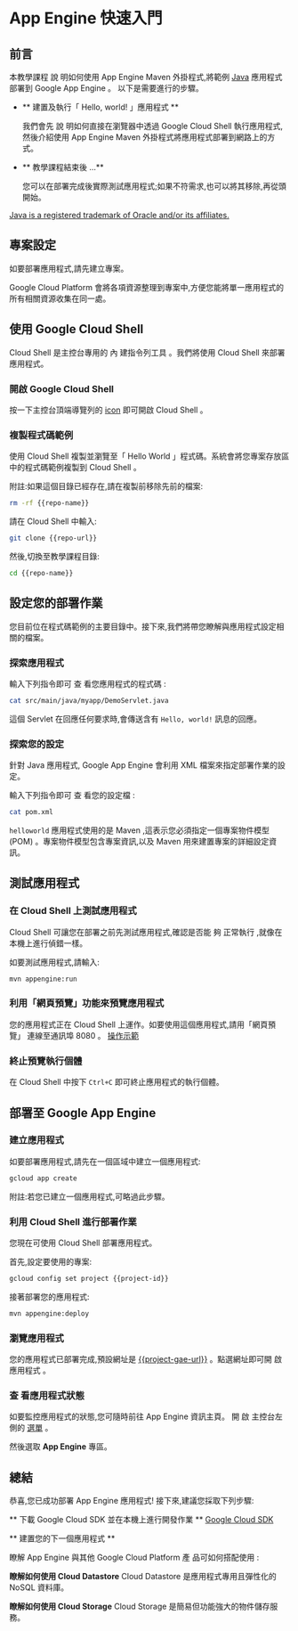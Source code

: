# App Engine 快速入門

<walkthrough-test-start-page url="/getting-started?tutorial=java_gae_quickstart_2"/>

<walkthrough-tutorial-url url="https://cloud.google.com/appengine/docs/java/quickstart"/>

<walkthrough-watcher-constant key="repo-url" value="https://github.com/GoogleCloudPlatform/appengine-try-java" />

<walkthrough-watcher-constant key="repo-name" value="appengine-try-java"/>

## 前言

本教學課程 說 明如何使用 App Engine Maven 外掛程式,將範例 [Java][java] 應用程式部署到 Google App Engine 。
以下是需要進行的步驟。

*   ** 建置及執行「 Hello, world! 」應用程式 **

    我們會先 說 明如何直接在瀏覽器中透過 Google Cloud Shell 執行應用程式,然後介紹使用 App Engine Maven
    外掛程式將應用程式部署到網路上的方式。

*   ** 教學課程結束後 ...**

    您可以在部署完成後實際測試應用程式;如果不符需求,也可以將其移除,再從頭開始。

[Java is a registered trademark of Oracle and/or its affiliates.](walkthrough://footnote)

<walkthrough-devshell-precreate/>

## 專案設定

如要部署應用程式,請先建立專案。

Google Cloud Platform 會將各項資源整理到專案中,方便您能將單一應用程式的所有相關資源收集在同一處。

<walkthrough-project-setup/>

## 使用 Google Cloud Shell

Cloud Shell 是主控台專用的 內 建指令列工具 。我們將使用 Cloud Shell 來部署應用程式。

### 開啟 Google Cloud Shell

按一下主控台頂端導覽列的 <walkthrough-cloud-shell-icon/>
[icon](walkthrough://spotlight-pointer?spotlightId=devshell-activate-button)
即可開啟 Cloud Shell 。

### 複製程式碼範例

使用 Cloud Shell 複製並瀏覽至「 Hello World 」程式碼。系統會將您專案存放區中的程式碼範例複製到 Cloud Shell 。

附註:如果這個目錄已經存在,請在複製前移除先前的檔案:

```bash
rm -rf {{repo-name}}
```

請在 Cloud Shell 中輸入:

```bash
git clone {{repo-url}}
```

然後,切換至教學課程目錄:

```bash
cd {{repo-name}}
```

## 設定您的部署作業

您目前位在程式碼範例的主要目錄中。接下來,我們將帶您瞭解與應用程式設定相關的檔案。

### 探索應用程式

輸入下列指令即可 查 看您應用程式的程式碼 :

```bash
cat src/main/java/myapp/DemoServlet.java
```

這個 Servlet 在回應任何要求時,會傳送含有 `Hello, world!` 訊息的回應。

### 探索您的設定

針對 Java 應用程式, Google App Engine 會利用 XML 檔案來指定部署作業的設定。

輸入下列指令即可 查 看您的設定檔 :

```bash
cat pom.xml
```

`helloworld` 應用程式使用的是 Maven ,這表示您必須指定一個專案物件模型 (POM) 。專案物件模型包含專案資訊,以及 Maven
用來建置專案的詳細設定資訊。

## 測試應用程式

### 在 Cloud Shell 上測試應用程式

Cloud Shell 可讓您在部署之前先測試應用程式,確認是否能 夠 正常執行 ,就像在本機上進行偵錯一樣。

如要測試應用程式,請輸入:

```bash
mvn appengine:run
```

<walkthrough-test-code-output
  text="module .* running at|Dev App Server is now running" />

### 利用「網頁預覽」功能來預覽應用程式

您的應用程式正在 Cloud Shell 上運作。如要使用這個應用程式,請用「網頁預覽」 <walkthrough-web-preview-icon/>
連線至通訊埠 8080 。
[操作示範](walkthrough://spotlight-pointer?spotlightId=devshell-web-preview-button)

### 終止預覽執行個體

在 Cloud Shell 中按下 `Ctrl+C` 即可終止應用程式的執行個體。

## 部署至 Google App Engine

### 建立應用程式

如要部署應用程式,請先在一個區域中建立一個應用程式:

```bash
gcloud app create
```

附註:若您已建立一個應用程式,可略過此步驟。

### 利用 Cloud Shell 進行部署作業

您現在可使用 Cloud Shell 部署應用程式。

首先,設定要使用的專案:

```bash
gcloud config set project {{project-id}}
```

接著部署您的應用程式:

```bash
mvn appengine:deploy
```

<walkthrough-test-code-output text="Deployed (module|service)" />

### 瀏覽應用程式

您的應用程式已部署完成,預設網址是 [{{project-gae-url}}](http://{{project-gae-url}}) 。點選網址即可開 啟
應用程式 。

### 查 看應用程式狀態

如要監控應用程式的狀態,您可隨時前往 App Engine 資訊主頁。 開 啟 主控台左側的
[選單](walkthrough://spotlight-pointer?spotlightId=console-nav-menu) 。

然後選取 **App Engine** 專區。

<walkthrough-menu-navigation sectionId="APPENGINE_SECTION"/>

## 總結

<walkthrough-conclusion-trophy/>

恭喜,您已成功部署 App Engine 應用程式! 接下來,建議您採取下列步驟:

** 下載 Google Cloud SDK 並在本機上進行開發作業 ** [Google Cloud SDK][cloud-sdk-installer]

** 建置您的下一個應用程式 **

瞭解 App Engine 與其他 Google Cloud Platform 產 品可如何搭配使用 :

<walkthrough-tutorial-card
  url="appengine/docs/java/datastore/"
  icon="DATASTORE_SECTION"
  label="datastore">
**瞭解如何使用 Cloud Datastore**
Cloud Datastore 是應用程式專用且彈性化的 NoSQL 資料庫。
</walkthrough-tutorial-card>

<walkthrough-tutorial-card
  url="appengine/docs/go/googlecloudstorageclient/setting-up-cloud-storage/"
  icon="STORAGE_SECTION"
  label="cloudStorage">
**瞭解如何使用 Cloud Storage**
Cloud Storage 是簡易但功能強大的物件儲存服務。
</walkthrough-tutorial-card>

[java]: https://java.com/
[cloud-sdk-installer]: https://cloud.google.com/sdk/downloads#interactive
